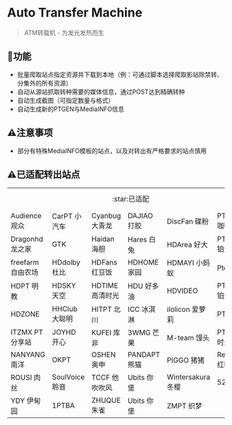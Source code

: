 # Auto Transfer Machine
> ATM转载机 - 为发光发热而生

## :triangular_flag_on_post:功能

* 批量爬取站点指定资源并下载到本地（例：可通过脚本选择爬取影站除禁转、分集外的所有资源）
* 自动从源站抓取转种需要的媒体信息，通过POST达到精确转种
* 自动生成截图（可指定数量与格式）
* 自动生成新的PTGEN与MediaINFO信息

## :warning:注意事项
* 部分有特殊MediaINFO模板的站点，以及对转出有严格要求的站点慎用

## :warning:已适配转出站点

<table>
  <tr>
    <td colspan="6" align="center">:star:已适配</td>
    <td align="center">:construction_worker_man:施工中</td>
  </tr>  
  <tr>
    <td>Audience 观众</td>
    <td>CarPT 小汽车</td> 
    <td>Cyanbug 大青龙</td> 
    <td>DAJIAO 打胶</td> 
    <td>DiscFan 碟粉</td>     
    <td>PTCAFE 咖啡</td>     
    <td> BTSCHOOL 学校</td> <!-- 施工中 -->
  </tr>  
  <tr>
    <td>Dragonhd 龙之家</td>
    <td>GTK</td> 
    <td>Haidan 海胆</td> 
    <td>Hares 白兔</td> 
    <td>HDArea 好大</td>  
    <td>PTChina 铂金学院</td>    
    <td>HDAtmos 阿童木</td> <!-- 施工中 -->
  </tr> 
  <tr>
    <td>freefarm 自由农场</td>
    <td>HDdolby 杜比</td> 
    <td>HDFans 红豆饭</td> 
    <td>HDHOME 家园</td> 
    <td>HDMAYI 小蚂蚁</td>
    <td>Pter 猫</td>     
    <td>HDPOST 普斯特</td> <!-- 施工中 -->
  </tr> 
  <tr>
    <td>HDPT 明教</td>
    <td>HDSKY 天空</td> 
    <td>HDTIME 高清时光</td> 
    <td>HDU 好多油</td> 
    <td>HDVIDEO</td>
    <td>PTHOME 铂金家</td>     
    <td>HUDBT 蝴蝶</td> <!-- 施工中 -->
  </tr> 
  <tr>
    <td>HDZONE</td> 
    <td>HHClub 大聪明</td> 
    <td>HITPT 北川</td> 
    <td>ICC 冰淇淋</td>
    <td>ilolicon 爱萝莉</td>
    <td>PTLSP</td>
    <td>Ourbits 我堡</td> <!-- 施工中 -->
  </tr> 
  <tr>
    <td>ITZMX PT分享站</td> 
    <td>JOYHD 开心</td> 
    <td>KUFEI 库非</td> 
    <td>3WMG 芒果</td>
    <td>M-team 馒头</td>
    <td>PTtime PT时光</td>
    <td>不可说</td> <!-- 施工中 -->
  </tr> 
  <tr>
    <td>NANYANG 南洋</td> 
    <td>OKPT</td> 
    <td>OSHEN 奥申</td> 
    <td>PANDAPT 熊猫</td>
    <td>PIGGO 猪猪</td>
    <td>Redleaves 红叶</td>
    <td>PTSBAO 烧包</td> <!-- 施工中 -->
  </tr>
  <tr>
    <td>ROUSI 肉丝</td> 
    <td>SoulVoice 聆音</td> 
    <td>TCCF 他吹吹风</td> 
    <td>Ubits 你堡</td>
    <td>Wintersakura 冬樱</td>
    <td>52PT</td>
    <td>HDChina 瓷</td> <!-- 施工中 -->
  </tr>
  <tr>
    <td>YDY 伊甸园</td> 
    <td>1PTBA</td> 
    <td>ZHUQUE 朱雀</td> 
    <td>Ubits 你堡</td>
    <td>ZMPT 织梦</td>
    <td></td>
    <td></td> <!-- 施工中 -->
  </tr> 
</table>





